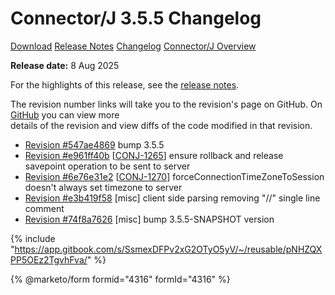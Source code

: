 # Connector/J 3.5.5 Changelog

<a href="https://mariadb.com/downloads/connectors/connectors-data-access/java8-connector" class="button primary">Download</a> <a href="../../3.5/3.5.5.md" class="button secondary">Release Notes</a> <a href="3.5.5.md" class="button secondary">Changelog</a> <a href="https://app.gitbook.com/s/CjGYMsT2MVP4nd3IyW2L/mariadb-connector-j/about-mariadb-connector-j" class="button secondary">Connector/J Overview</a>

**Release date:** 8 Aug 2025

For the highlights of this release, see the [release notes](../../3.5/3.5.5.md).

The revision number links will take you to the revision's page on GitHub. On [GitHub](https://github.com/MariaDB/mariadb-connector-j) you can view more\
details of the revision and view diffs of the code modified in that revision.

* [Revision #547ae4869](https://github.com/mariadb-corporation/mariadb-connector-j/commit/547ae4869) bump 3.5.5
* [Revision #e961ff40b](https://github.com/mariadb-corporation/mariadb-connector-j/commit/e961ff40b) \[[CONJ-1265](https://jira.mariadb.org/browse/CONJ-1265)] ensure rollback and release savepoint operation to be sent to server
* [Revision #6e76e31e2](https://github.com/mariadb-corporation/mariadb-connector-j/commit/6e76e31e2) \[[CONJ-1270](https://jira.mariadb.org/browse/CONJ-1270)] forceConnectionTimeZoneToSession doesn't always set timezone to server
* [Revision #e3b419f58](https://github.com/mariadb-corporation/mariadb-connector-j/commit/e3b419f58) \[misc] client side parsing removing "//" single line comment
* [Revision #74f8a7626](https://github.com/mariadb-corporation/mariadb-connector-j/commit/74f8a7626) \[misc] bump 3.5.5-SNAPSHOT version

{% include "https://app.gitbook.com/s/SsmexDFPv2xG2OTyO5yV/~/reusable/pNHZQXPP5OEz2TgvhFva/" %}

{% @marketo/form formid="4316" formId="4316" %}

